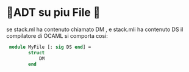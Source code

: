 # 🐫ADT su piu File 🐫

<p>
    se stack.ml ha contenuto chiamato DM , e stack.mli ha contenuto DS il compilatore di OCAML si comporta cosi:
</p>

``` ocaml 
 module MyFile [: sig DS end] =
        struct
            DM
        end
    
